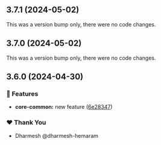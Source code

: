 ## 3.7.1 (2024-05-02)

This was a version bump only, there were no code changes.

## 3.7.0 (2024-05-02)

This was a version bump only, there were no code changes.

## 3.6.0 (2024-04-30)

### 🚀 Features

- **core-common:** new feature ([6e28347](https://github.com/Dhruv-Techapps/auto-clicker-auto-fill/commit/6e28347))

### ❤️ Thank You

- Dharmesh @dharmesh-hemaram
